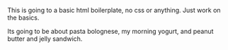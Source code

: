 This is going to a basic html boilerplate, no css or anything. Just work on the basics.

Its going to be about pasta bolognese, my morning yogurt, and peanut butter and jelly sandwich.
